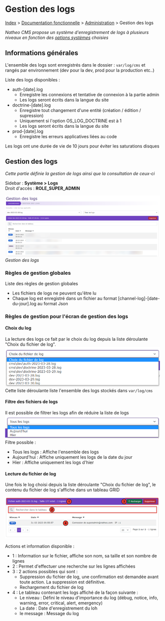 # Gestion des logs

[Index](../../../../index.md) > [Documentation fonctionnelle](../../index.md) > [Administration](../index.md) > Gestion des logs

*Natheo CMS propose un système d'enregistrement de logs à plusieurs niveaux en fonction des [options systèmes](options_system.md) choisies*

## Informations générales
L'ensemble des logs sont enregistrés dans le dossier : ``var/log/cms`` et rangés par environnement (dev pour la dev, prod pour la production etc..)

Liste des logs disponibles :
- auth-[date].log 
  - Enregistre les connexions et tentative de connexion à la partie admin
  - Les logs seront écrits dans la langue du site
- doctrine-[date].log 
  - Enregistre tout changement d'une entité (création / édition / supression)
  - Uniquement si l'option OS_LOG_DOCTRINE est à 1
  - Les logs seront écrits dans la langue du site
- prod-[date].log
  - Enregistre les erreurs applicatives liées au code 

Les logs ont une durée de vie de 10 jours pour éviter les saturations disques

## Gestion des logs

*Cette partie définie la gestion de logs ainsi que la consultation de ceux-ci*

Sidebar : **Système > Logs**  
Droit d'accès : **ROLE_SUPER_ADMIN**

![Log](../files/logs/logs.png)
*Gestion des logs*

### Règles de gestion globales

Liste des règles de gestion globales

* Les fichiers de logs ne peuvent qu'être lu
* Chaque log est enregistré dans un fichier au format [channel-log]-[date-du-jour].log au format Json

### Règles de gestion pour l'écran de gestion des logs

#### Choix du log
La lecture des logs ce fait par le choix du log depuis la liste déroulante "Choix du fichier de log".
![choix log](../files/logs/choix_log.png)
Cette liste déroulante liste l'ensemble des logs stockés dans ``var/log/cms``

#### Filtre des fichiers de logs
Il est possible de filtrer les logs afin de réduire la liste de logs
![filtre log](../files/logs/filtre_log.png)
Filtre possible :
* Tous les logs : Affiche l'ensemble des logs
* Aujourd'hui : Affiche uniquement les logs de la date du jour
* Hier : Affiche uniquement les logs d'hier

#### Lecture du fichier de log
Une fois le log choisi depuis la liste déroulante "Choix du fichier de log", le contenu du fichier de log s'affiche dans un
tableau GRID

![read log](../files/logs/log_read.png)

Actions et information disponible :
* 1 : Information sur le fichier, affiche son nom, sa taille et son nombre de lignes
* 2 : Permet d'effectuer une recherche sur les lignes affichées
* 3 : 2 actions possibles qui sont :
  * Suppression du fichier de log, une confirmation est demandée avant toute action. La suppression est définitive.
  * Rechargement du fichier de log
* 4 : Le tableau contenant les logs affiché de la façon suivante :
  * Le niveau : Défini le niveau d'importance du log (débug, notice, info, warning, error, critical, alert, emergency)
  * La date : Date d'enregistrement du loh
  * le message : Message du log